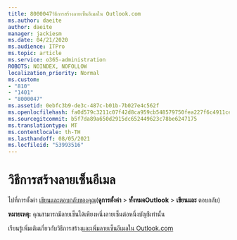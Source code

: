 ```yaml
---
title: 8000047วิธีการสร้างลายเซ็นอีเมลใน Outlook.com
ms.author: daeite
author: daeite
manager: jackiesm
ms.date: 04/21/2020
ms.audience: ITPro
ms.topic: article
ms.service: o365-administration
ROBOTS: NOINDEX, NOFOLLOW
localization_priority: Normal
ms.custom:
- "810"
- "1401"
- "8000047"
ms.assetid: 0ebfc3b9-de3c-487c-b01b-7b027e4c562f
ms.openlocfilehash: fa0d579c3211c07f42d8ca959cb548579750fea227f6c4911cea099ca66c1bca
ms.sourcegitcommit: b5f7da89a650d2915dc652449623c78be6247175
ms.translationtype: MT
ms.contentlocale: th-TH
ms.lasthandoff: 08/05/2021
ms.locfileid: "53993516"
---
```

# <a name="how-to-create-an-email-signature"></a>วิธีการสร้างลายเซ็นอีเมล

ไปที่การตั้งค่า [เขียนและตอบกลับของคุณ](https://go.microsoft.com/fwlink/?linkid=2006164)(**ดูการตั้งค่า** \> **ทั้งหมดOutlook** \> **เขียนและ** ตอบกลับ)
  
 **หมายเหตุ:** คุณสามารถมีลายเซ็นได้เพียงหนึ่งลายเซ็นต่อหนึ่งบัญชีเท่านั้น
  
เรียนรู้เพิ่มเติมเกี่ยวกับวิธีการสร้าง[และเพิ่มลายเซ็นอีเมลใน Outlook.com](https://support.office.com/article/776d9006-abdf-444e-b5b7-a61821dff034?wt.mc_id=Office_Outlook_com_Alchemy)

